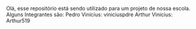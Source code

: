 Olá, esse repositório está sendo utilizado para um projeto de nossa escola.
Alguns Integrantes são:
Pedro Vinícius: viniciuspdre
Arthur Vinicius: Arthur519